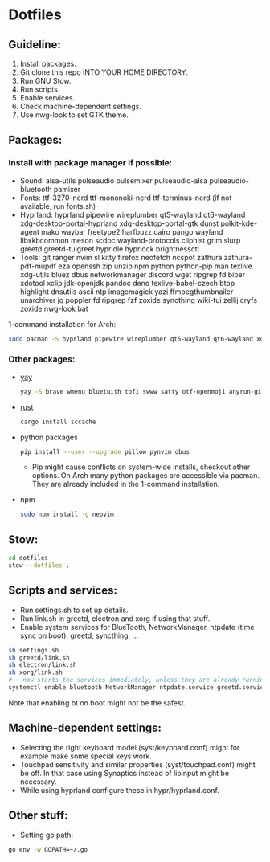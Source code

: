 # Dotfiles

## Guideline:

1. Install packages.
2. Git clone this repo INTO YOUR HOME DIRECTORY.
3. Run GNU Stow.
4. Run scripts.
5. Enable services.
6. Check machine-dependent settings.
7. Use nwg-look to set GTK theme.

## Packages:

### Install with package manager if possible:

- Sound: alsa-utils pulseaudio pulsemixer pulseaudio-alsa pulseaudio-bluetooth pamixer
- Fonts: ttf-3270-nerd ttf-mononoki-nerd ttf-terminus-nerd (if not available, run fonts.sh)
- Hyprland: hyprland pipewire wireplumber qt5-wayland qt6-wayland xdg-desktop-portal-hyprland xdg-desktop-portal-gtk dunst polkit-kde-agent mako waybar freetype2 harfbuzz cairo pango wayland libxkbcommon meson scdoc wayland-protocols cliphist grim slurp greetd greetd-tuigreet hypridle hyprlock brightnessctl
- Tools: git ranger nvim sl kitty firefox neofetch ncspot zathura zathura-pdf-mupdf eza openssh zip unzip npm python python-pip man texlive xdg-utils bluez dbus networkmanager discord wget ripgrep fd biber xdotool xclip jdk-openjdk pandoc deno texlive-babel-czech btop highlight dnsutils ascii ntp imagemagick yazi ffmpegthumbnailer unarchiver jq poppler fd ripgrep fzf zoxide syncthing wiki-tui zellij cryfs zoxide nwg-look bat

1-command installation for Arch:

```bash
sudo pacman -S hyprland pipewire wireplumber qt5-wayland qt6-wayland xdg-desktop-portal-hyprland xdg-desktop-portal-gtk dunst polkit-kde-agent mako waybar alsa-utils pulseaudio pulsemixer pulseaudio-alsa pulseaudio-bluetooth pamixer ttf-3270-nerd ttf-mononoki-nerd ttf-terminus-nerd git ranger nvim sl kitty firefox neofetch ncspot zathura zathura-pdf-mupdf eza openssh zip unzip npm python python-pip man texlive xdg-utils bluez dbus networkmanager discord wget ripgrep fd biber xdotool xclip jdk-openjdk pandoc deno texlive-babel-czech btop highlight dnsutils ascii ntp freetype2 harfbuzz cairo pango wayland libxkbcommon meson scdoc wayland-protocols cliphist grim slurp greetd greetd-tuigreet hypridle hyprlock brightnessctl imagemagick yazi ffmpegthumbnailer unarchiver jq poppler fd ripgrep fzf zoxide syncthing wiki-tui zellij cryfs zoxide nwg-look bat
```

### Other packages:

- [yay](https://github.com/Jguer/yay)

    ```bash
    yay -S brave wmenu bluetuith tofi swww satty otf-openmoji anyrun-git rose-pine-gtk-theme-full phinger-cursors gurk-git rose-pine-cursor rose-pine-hyprcursor
    ```

- [rust](https://rustup.rs)

    ```bash
    cargo install sccache
    ```

- python packages

    ```bash
    pip install --user --upgrade pillow pynvim dbus
    ```

    - Pip might cause conflicts on system-wide installs, checkout other options. On Arch many python packages are accessible via pacman. They are already included in the 1-command installation.

- npm

    ```bash
    sudo npm install -g neovim
    ```
## Stow:

```bash
cd dotfiles
stow --dotfiles .
```

## Scripts and services:

- Run settings.sh to set up details.
- Run link.sh in greetd, electron and xorg if using that stuff.
- Enable system services for BlueTooth, NetworkManager,  ntpdate (time sync on boot), greetd, syncthing, ...

```bash
sh settings.sh
sh greetd/link.sh
sh electron/link.sh
sh xorg/link.sh
# --now starts the services immediately, unless they are already running
systemctl enable bluetooth NetworkManager ntpdate.service greetd.service syncthing@kera.service --now
```

Note that enabling bt on boot might not be the safest.

## Machine-dependent settings:

- Selecting the right keyboard model (syst/keyboard.conf) might for example make some special keys work.
- Touchpad sensitivity and similar properties (syst/touchpad.conf) might be off. In that case using Synaptics instead of libinput might be necessary.
- While using hyprland configure these in hypr/hyprland.conf.

## Other stuff:

- Setting go path:

```bash
go env -w GOPATH=~/.go
```

